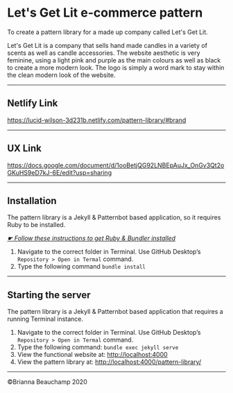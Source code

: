 # Let's Get Lit e-commerce pattern

To create a pattern library for a made up company called Let's Get Lit.

Let's Get Lit is a company that sells hand made candles in a variety of scents as well as candle accessories. The website aesthetic is very feminine, using a light pink and purple as the main colours as well as black to create a more modern look. The logo is simply a word mark to stay within the clean modern look of the website.

---

## Netlify Link

https://lucid-wilson-3d231b.netlify.com/pattern-library/#brand

---

## UX Link

https://docs.google.com/document/d/1ooBetjQG92LNBEpAuJx_OnGv3Qt2oGKuHS9eD7kJ-6E/edit?usp=sharing

---

## Installation

The pattern library is a Jekyll & Patternbot based application, so it requires Ruby to be installed.

[*☛ Follow these instructions to get Ruby & Bundler installed*](https://learn-the-web.algonquindesign.ca/courses/web-dev-4/install-more-developer-tools/)

1. Navigate to the correct folder in Terminal. Use GitHub Desktop’s `Repository > Open in Termal` command.
2. Type the following command `bundle install`

---

## Starting the server

The pattern library is a Jekyll & Patternbot based application that requires a running Terminal instance.

1. Navigate to the correct folder in Terminal. Use GitHub Desktop’s `Repository > Open in Termal` command.
2. Type the following command: `bundle exec jekyll serve`
3. View the functional website at: [http://localhost:4000](http://localhost:4000)
4. View the pattern library at: [http://localhost:4000/pattern-library/](http://localhost:4000/pattern-library/)

---

©Brianna Beauchamp 2020
